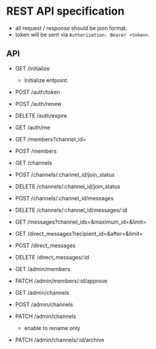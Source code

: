 # REST API specification

- all request / response should be json format.
- token will be sent via `Authorization: Bearer <token>`.

## API

- GET /initialize
  - Initialize entpoint.

- POST /auth/token
- POST /auth/renew
- DELETE /auth/expire
- GET /auth/me

- GET /members?channel_id=
- POST /members

- GET /channels
- POST /channels/:channel_id/join_status
- DELETE /channels/:channel_id/join_status
- POST /channels/:channel_id/messages
- DELETE /channels/:channel_id/messages/:id

- GET /messages?channel_ids=&maximum_id=&limit=

- GET /direct_messages?recipient_id=&after=&limit=
- POST /direct_messages
- DELETE /direct_messages/:id

- GET /admin/members
- PATCH /admin/members/:id/approve

- GET /admin/channels
- POST /admin/channels
- PATCH /admin/channels
  - enable to rename only
- PATCH /admin/channels/:id/archive
